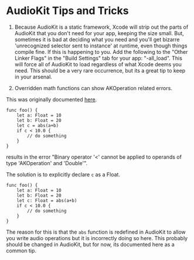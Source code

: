 # AudioKit Tips and Tricks

1. Because AudioKit is a static framework, Xcode will strip out the parts of AudioKit that you don't need for your app, keeping the size small. But, sometimes it is bad at deciding what you need and you'll get bizarre 'unrecognized selector sent to instance' at runtime, even though things compile fine.  If this is happening to you.  Add the following to the  "Other Linker Flags" in the "Build Settings" tab for your app: "-all_load".  This will force all of AudioKit to load regardless of what Xcode deems you need. This should be a very rare occurrence, but its a great tip to keep in your arsenal.

2. Overridden math functions can show AKOperation related errors.  

This was originally documented [here](https://github.com/AudioKit/AudioKit/issues/1152).

```
func foo() {
	let a: Float = 10
	let b: Float = 20
	let c = abs(a+b)
	if c < 10.0 {
        // do something
	}
}
```

results in the error "Binary operator '<' cannot be applied to operands of type 'AKOperation' and 'Double'".

The solution is to explicitly declare `c` as a Float.  

```
func foo() {
	let a: Float = 10
	let b: Float = 20
	let c: Float = abs(a+b)
	if c < 10.0 {
        // do something
	}
}
```

The reason for this is that the `abs` function is redefined in AudioKit to allow you write audio operations but it is
incorrectly doing so here. This probably should be changed in AudioKit, but for now, its documented here as a common tip.